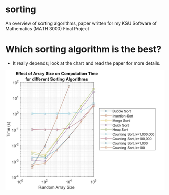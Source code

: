 # sorting
An overview of sorting algorithms, paper written for my KSU Software of Mathematics (MATH 3000) Final Project

# Which sorting algorithm is the best?
* It really depends; look at the chart and read the paper for more details.

![sorting_algorithms_timed](https://github.com/alecGraves/sorting/raw/master/tex/SortTimes.jpg)
